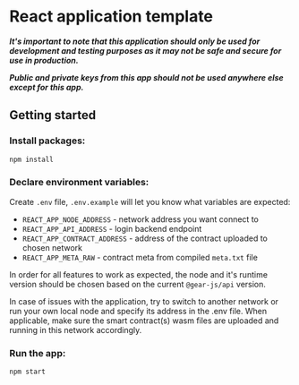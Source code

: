 # React application template

***It's important to note that this application should only be used for development and testing purposes as it may not be safe and secure for use in production.***

***Public and private keys from this app should not be used anywhere else except for this app.***

## Getting started

### Install packages:

```sh
npm install
```

### Declare environment variables:

Create `.env` file, `.env.example` will let you know what variables are expected:

- `REACT_APP_NODE_ADDRESS` - network address you want connect to
- `REACT_APP_API_ADDRESS` - login backend endpoint
- `REACT_APP_CONTRACT_ADDRESS` - address of the contract uploaded to chosen network
- `REACT_APP_META_RAW` - contract meta from compiled `meta.txt` file

In order for all features to work as expected, the node and it's runtime version should be chosen based on the current `@gear-js/api` version.

In case of issues with the application, try to switch to another network or run your own local node and specify its address in the .env file. When applicable, make sure the smart contract(s) wasm files are uploaded and running in this network accordingly.

### Run the app:

```sh
npm start
```
